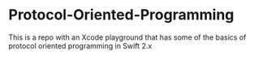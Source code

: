# Protocol-Oriented-Programming
This is a repo with an Xcode playground that has some of the basics of protocol oriented programming in Swift 2.x
